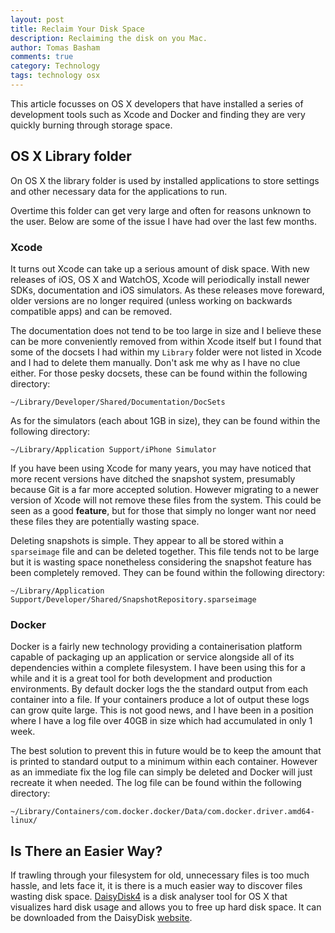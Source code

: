 ```yaml
---
layout: post
title: Reclaim Your Disk Space
description: Reclaiming the disk on you Mac.
author: Tomas Basham
comments: true
category: Technology
tags: technology osx
---
```

This article focusses on OS X developers that have installed a series of development tools such as Xcode and Docker and finding they are very quickly burning through storage space.

## OS X Library folder

On OS X the library folder is used by installed applications to store settings and other necessary data for the applications to run.

Overtime this folder can get very large and often for reasons unknown to the user. Below are some of the issue I have had over the last few months.

### Xcode

It turns out Xcode can take up a serious amount of disk space. With new releases of iOS, OS X and WatchOS, Xcode will periodically install newer SDKs, documentation and iOS simulators. As these releases move foreward, older versions are no longer required (unless working on backwards compatible apps) and can be removed.

The documentation does not tend to be too large in size and I believe these can be more conveniently removed from within Xcode itself but I found that some of the docsets I had within my `Library` folder were not listed in Xcode and I had to delete them manually. Don't ask me why as I have no clue either. For those pesky docsets, these can be found within the following directory:

`~/Library/Developer/Shared/Documentation/DocSets`

As for the simulators (each about 1GB in size), they can be found within the following directory:

`~/Library/Application Support/iPhone Simulator`

If you have been using Xcode for many years, you may have noticed that more recent versions have ditched the snapshot system, presumably because Git is a far more accepted solution. However migrating to a newer version of Xcode will not remove these files from the system. This could be seen as a good **feature**, but for those that simply no longer want nor need these files they are potentially wasting space.

Deleting snapshots is simple. They appear to all be stored within a `sparseimage` file and can be deleted together. This file tends not to be large but it is wasting space nonetheless considering the snapshot feature has been completely removed. They can be found within the following directory:

`~/Library/Application Support/Developer/Shared/SnapshotRepository.sparseimage`

### Docker

Docker is a fairly new technology providing a containerisation platform capable of packaging up an application or service alongside all of its dependencies within a complete filesystem. I have been using this for a while and it is a great tool for both development and production environments. By default docker logs the the standard output from each container into a file. If your containers produce a lot of output these logs can grow quite large. This is not good news, and I have been in a position where I have a log file over 40GB in size which had accumulated in only 1 week.

The best solution to prevent this in future would be to keep the amount that is printed to standard output to a minimum within each container. However as an immediate fix the log file can simply be deleted and Docker will just recreate it when needed. The log file can be found within the following directory:

`~/Library/Containers/com.docker.docker/Data/com.docker.driver.amd64-linux/`

## Is There an Easier Way?

If trawling through your filesystem for old, unnecessary files is too much hassle, and lets face it, it is there is a much easier way to discover files wasting disk space. [DaisyDisk4](https://daisydiskapp.com/) is a disk analyser tool for OS X that visualizes hard disk usage and allows you to free up hard disk space. It can be downloaded from the DaisyDisk [website](https://daisydiskapp.com/).
